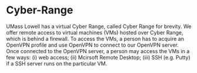 # Cyber-Range

UMass Lowell has a virtual Cyber Range, called Cyber Range for brevity. We offer remote access to virtual machines (VMs) hosted over Cyber Range, which is behind a firewall. To access the VMs, a person has to acquire an OpenVPN profile and use OpenVPN to connect to our OpenVPN server. Once connected to the OpenVPN server, a person may access the VMs in a few ways: (i) web access; (ii) Mcirsoft Remote Desktop; (iii) SSH (e.g. Putty) if a SSH server runs on the particular VM.
